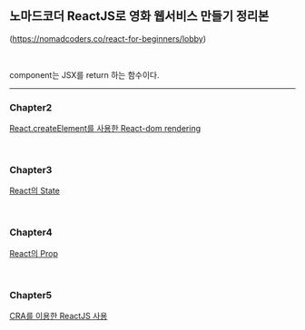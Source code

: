  ## 노마드코더 ReactJS로 영화 웹서비스 만들기 정리본
(https://nomadcoders.co/react-for-beginners/lobby)

<br/>

component는 JSX를 return 하는 함수이다.

---

### Chapter2
[React.createElement를 사용한 React-dom rendering](https://github.com/gyungsubLee/nomard_ReactJS_basic/issues/1)

<br/>

### Chapter3
[React의 State](https://github.com/gyungsubLee/nomard_ReactJS_basic/issues/2)

<br/>

### Chapter4
[React의 Prop](https://github.com/gyungsubLee/nomard_ReactJS_basic/issues/3)


<br/>

### Chapter5
[CRA를 이용한 ReactJS 사용](https://github.com/gyungsubLee/nomard_ReactJS_basic/issues/4)